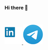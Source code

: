 ### Hi there 👋

<!--
**Lud2022/Lud2022** is a ✨ _special_ ✨ repository because its `README.md` (this file) appears on your GitHub profile.

Here are some ideas to get you started:

- 🔭 I’m currently working on ...
- 🌱 I’m currently learning ...
- 👯 I’m looking to collaborate on ...
- 🤔 I’m looking for help with ...
- 💬 Ask me about ...
- 📫 How to reach me: ...
- 😄 Pronouns: ...
- ⚡ Fun fact: ...
-->
<img scr="li2.png" width="100">
<img scr="teme.png" width="100">

[![ghghgf](li2.png)
](https://www.linkedin.com/in/lyudmila-kubysheva-084993280)
[![oooohghgf](teme.png)](https://te.me/LyudaKub)
